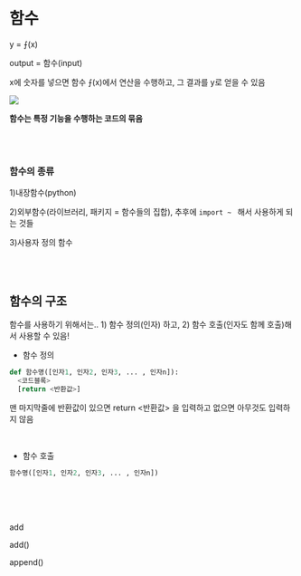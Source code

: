 # 함수

y = ⨍(x)

output  = 함수(input)

x에 숫자를 넣으면 함수 ⨍(x)에서 연산을 수행하고, 그 결과를  y로 얻을 수 있음



![](https://upload.wikimedia.org/wikipedia/commons/thumb/3/3b/Function_machine2.svg/220px-Function_machine2.svg.png)

**함수는 특정 기능을 수행하는 코드의 묶음**

<br>

<br>

### 함수의 종류

1)내장함수(python)

2)외부함수(라이브러리, 패키지 = 함수들의 집합), 추후에 `import ~ ` 해서 사용하게 되는 것들

3)사용자 정의 함수

<br>

<br>

## 함수의 구조

함수를 사용하기 위해서는.. 1) 함수 정의(인자) 하고, 2) 함수 호출(인자도 함께 호출)해서 사용할 수 있음!

* 함수 정의

```python
def 함수명([인자1, 인자2, 인자3, ... , 인자n]):
  <코드블록>
  [return <반환값>]
```

맨 마지막줄에 반환값이 있으면 return <반환값> 을 입력하고 없으면 아무것도 입력하지 않음

<br>

* 함수 호출

```python
함수명([인자1, 인자2, 인자3, ... , 인자n])
```

<br>

<br>

<br>

add

add()

append()